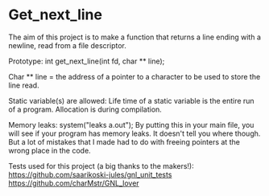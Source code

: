 # Get_next_line

The aim of this project is to make a function that returns a line ending with a newline, read from a file descriptor.

Prototype: int get_next_line(int fd, char ** line);

Char ** line = the address of a pointer to a character to be used to store the line read.


Static variable(s) are allowed: Life time of a static variable is the entire run of a program. Allocation is during compilation.


Memory leaks: system("leaks a.out"); By putting this in your main file, you will see if your program has memory leaks. It doesn't tell you where though. But a lot of mistakes that I made had to do with freeing pointers at the wrong place in the code.

Tests used for this project (a big thanks to the makers!):
https://github.com/saarikoski-jules/gnl_unit_tests
https://github.com/charMstr/GNL_lover
